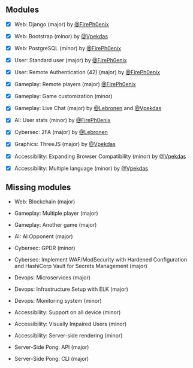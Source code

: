 ## Modules

- [x] Web: Django (major) by [@FirePh0enix]
- [x] Web: Bootstrap (minor) by [@Vpekdas]
- [x] Web: PostgreSQL (minor) by [@FirePh0enix]

- [x] User: Standard user (major) by [@FirePh0enix]
- [x] User: Remote Authentication (42) (major) by [@FirePh0enix]

- [x] Gameplay: Remote players (major) [@FirePh0enix]
- [x] Gameplay: Game customization (minor)
- [x] Gameplay: Live Chat (major) by [@Lebronen] and [@Vpekdas]

- [x] AI: User stats (minor) by [@FirePh0enix]

- [x] Cybersec: 2FA (major) by [@Lebronen]

- [x] Graphics: ThreeJS (major) by [@Vpekdas]

- [x] Accessibility: Expanding Browser Compatibility (minor) by [@Vpekdas]
- [x] Accessibility: Multiple language (minor) by [@Vpekdas]

## Missing modules

- Web: Blockchain (major)

- Gameplay: Multiple player (major)
- Gameplay: Another game (major)

- AI: AI Opponent (major)

- Cybersec: GPDR (minor)
- Cybersec: Implement WAF/ModSecurity with Hardened Configuration and HashiCorp Vault for Secrets Management (major)

- Devops: Microservices (major)
- Devops: Infrastructure Setup with ELK (major)
- Devops: Monitoring system (minor)

- Accessibility: Support on all device (minor)
- Accessibility: Visually Impaired Users (minor)
- Accessibility: Server-side rendering (minor)

- Server-Side Pong: API (major)
- Server-Side Pong: CLI (major)

[@FirePh0enix]: https://github.com/FirePh0enix
[@Vpekdas]: https://github.com/Vpekdas
[@Lebronen]: https://github.com/Lebronen

